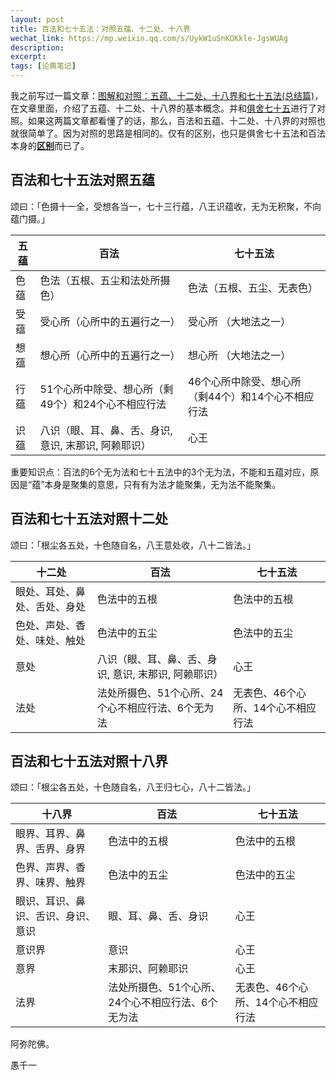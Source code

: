 ```yaml
---
layout: post
title: 百法和七十五法：对照五蕴、十二处、十八界
wechat_link: https://mp.weixin.qq.com/s/UykW1uSnKOKkle-JgsWUAg
description: 
excerpt: 
tags: [论典笔记]
---
```


我之前写过一篇文章：[图解和对照：五蕴、十二处、十八界和七十五法(总结篇)](https://mp.weixin.qq.com/s/iN-QK3k-iPo-ZijRjWEKCg)，在文章里面，介绍了五蕴、十二处、十八界的基本概念。并和[俱舍七十五](https://mp.weixin.qq.com/s/chSlBrFIIE2vLnN1Q-FoGg)进行了对照。如果这两篇文章都看懂了的话，那么，百法和五蕴、十二处、十八界的对照也就很简单了。因为对照的思路是相同的。仅有的区别，也只是俱舍七十五法和百法本身的[**区别**](https://mp.weixin.qq.com/s/_eZpGcsubJMw0pL-YaAuZw)而已了。


## 百法和七十五法对照五蕴

颂曰：「色摄十一全，受想各当一，七十三行蕴，八王识蕴收，无为无积聚，不向蕴门摄。」

|五蕴 |百法|七十五法|
|-------|------|---------|
|色蕴 | 色法（五根、五尘和法处所摄色）|色法（五根、五尘、无表色）|
|受蕴| 受心所（心所中的五遍行之一）| 受心所 （大地法之一）|
|想蕴| 想心所（心所中的五遍行之一）| 想心所 （大地法之一）|
|行蕴| 51个心所中除受、想心所（剩49个）和24个心不相应行法 | 46个心所中除受、想心所（剩44个）和14个心不相应行法 |
|识蕴| 八识（眼、耳、鼻、舌、身识, 意识, 末那识, 阿赖耶识） | 心王 |

重要知识点：百法的6个无为法和七十五法中的3个无为法，不能和五蕴对应，原因是“蕴”本身是聚集的意思，只有有为法才能聚集，无为法不能聚集。

## 百法和七十五法对照十二处

颂曰：「根尘各五处，十色随自名，八王意处收，八十二皆法。」

|十二处 |百法|七十五法|
|-------|------|---------|
|眼处、耳处、鼻处、舌处、身处|色法中的五根|色法中的五根|
|色处、声处、香处、味处、触处|色法中的五尘|色法中的五尘|
|意处| 八识（眼、耳、鼻、舌、身识, 意识, 末那识, 阿赖耶识） |心王|
|法处|法处所摄色、51个心所、24个心不相应行法、6个无为法|无表色、46个心所、14个心不相应行法|


## 百法和七十五法对照十八界

颂曰：「根尘各五处，十色随自名，八王归七心，八十二皆法。」

|十八界 |百法|七十五法|
|-------|------|---------|
|眼界、耳界、鼻界、舌界、身界|色法中的五根|色法中的五根|
|色界、声界、香界、味界、触界|色法中的五尘|色法中的五尘|
|眼识、耳识、鼻识、舌识、身识、意识| 眼、耳、鼻、舌、身识|心王|
|意识界| 意识 |心王|
|意界| 末那识、阿赖耶识 |心王|
|法界|法处所摄色、51个心所、24个心不相应行法、6个无为法|无表色、46个心所、14个心不相应行法|



阿弥陀佛。

愚千一

